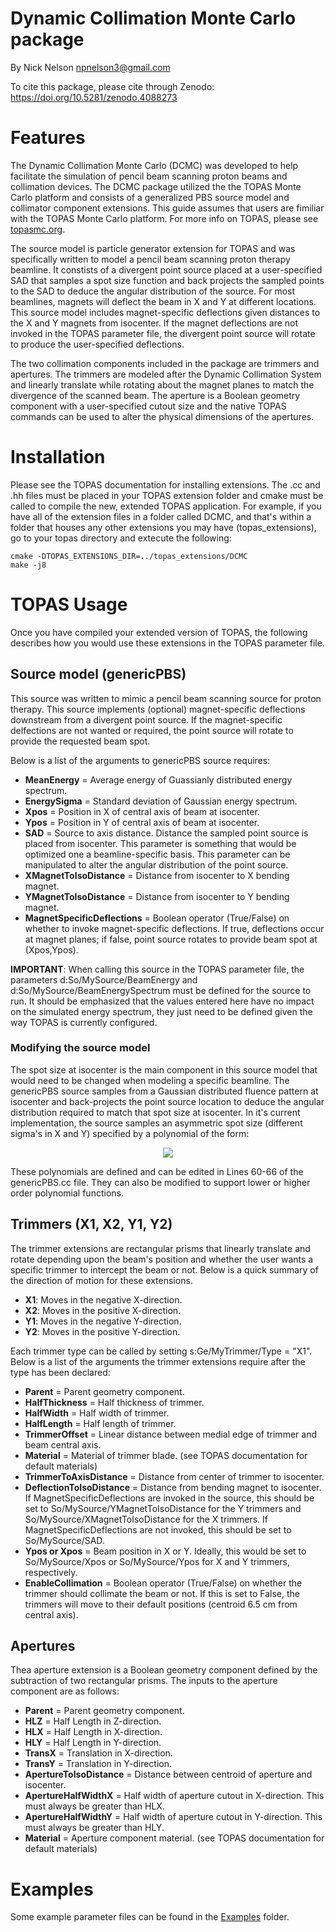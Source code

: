 # Dynamic Collimation Monte Carlo package
By Nick Nelson <npnelson3@gmail.com>

To cite this package, please cite through Zenodo: https://doi.org/10.5281/zenodo.4088273

# Features
The Dynamic Collimation Monte Carlo (DCMC) was developed to help facilitate the simulation of pencil beam scanning proton beams and collimation devices. The DCMC package utilized the the TOPAS Monte Carlo platform and consists of a generalized PBS source model and collimator component extensions. This guide assumes that users are fimiliar with the TOPAS Monte Carlo platform. For more info on TOPAS, please see [topasmc.org](topasmc.org).

The source model is particle generator extension for TOPAS and was specifically written to model a pencil beam scanning proton therapy beamline. It constists of a divergent point source placed at a user-specified SAD that samples a spot size function and back projects the sampled points to the SAD to deduce the angular distribution of the source. For most beamlines, magnets will deflect the beam in X and Y at different locations. This source model includes magnet-specific deflections given distances to the X and Y magnets from isocenter. If the magnet deflections are not invoked in the TOPAS parameter file, the divergent point source will rotate to produce the user-specified deflections.

The two collimation components included in the package are trimmers and apertures. The trimmers are modeled after the Dynamic Collimation System and linearly translate while rotating about the magnet planes to match the divergence of the scanned beam. The aperture is a Boolean geometry component with a user-specified cutout size and the native TOPAS commands can be used to alter the physical dimensions of the apertures.

# Installation
Please see the TOPAS documentation for installing extensions. The .cc and .hh files must be placed in your TOPAS extension folder and cmake must be called to compile the new, extended TOPAS application. For example, if you have all of the extension files in a folder called DCMC, and that's within a folder that houses any other extensions you may have (topas_extensions), go to your topas directory and extecute the following:
```
cmake -DTOPAS_EXTENSIONS_DIR=../topas_extensions/DCMC
make -j8
```

# TOPAS Usage
Once you have compiled your extended version of TOPAS, the following describes how you would use these extensions in the TOPAS parameter file.
## Source model (genericPBS)
This source was written to mimic a pencil beam scanning source for proton therapy. This source implements (optional) magnet-specific deflections downstream from a divergent point source. If the magnet-specific delfections are not wanted or required, the point source will rotate to provide the requested beam spot.

Below is a list of the arguments to genericPBS source requires:

  - **MeanEnergy** = Average energy of Guassianly distributed energy spectrum.
  - **EnergySigma** = Standard deviation of Gaussian energy spectrum.
  - **Xpos** = Position in X of central axis of beam at isocenter.
  - **Ypos** = Position in Y of central axis of beam at isocenter.
  - **SAD** = Source to axis distance. Distance the sampled point source is placed from isocenter. This parameter is something that would be optimized one a beamline-specific basis. This parameter can be manipulated to alter the angular distribution of the point source.
  - **XMagnetToIsoDistance** = Distance from isocenter to X bending magnet.
  - **YMagnetToIsoDistance** = Distance from isocenter to Y bending magnet.
  - **MagnetSpecificDeflections** = Boolean operator (True/False) on whether to invoke magnet-specific deflections. If true, deflections occur at magnet planes; if false, point source rotates to provide beam spot at (Xpos,Ypos).

**IMPORTANT**: When calling this source in the TOPAS parameter file, the parameters d:So/MySource/BeamEnergy and d:So/MySource/BeamEnergySpectrum must be defined for the source to run. It should be emphasized that the values entered here have no impact on the simulated energy spectrum, they just need to be defined given the way TOPAS is currently configured.

### Modifying the source model
The spot size at isocenter is the main component in this source model that would need to be changed when modeling a specific beamline. The genericPBS source samples from a Gaussian distributed fluence pattern at isocenter and back-projects the point source location to deduce the angular distribution required to match that spot size at isocenter. In it's current implementation, the source samples an asymmetric spot size (different sigma's in X and Y) specified by a polynomial of the form:

<p align="center">
<img src="https://render.githubusercontent.com/render/math?math=\sigma_{X or Y}(E) = a_0E^5 %2B a_1E^4 %2B a_2E^3 %2B a_3E^2 %2B a_4E %2B a_5">

These polynomials are defined and can be edited in Lines 60-66 of the genericPBS.cc file. They can also be modified to support lower or higher order polynomial functions.

## Trimmers (X1, X2, Y1, Y2)
The trimmer extensions are rectangular prisms that linearly translate and rotate depending upon the beam's position and whether the user wants a specific trimmer to intercept the beam or not. Below is a quick summary of the direction of motion for these extensions.
  - **X1**: Moves in the negative X-direction.
  - **X2**: Moves in the positive X-direction.
  - **Y1**: Moves in the negative Y-direction.
  - **Y2**: Moves in the positive Y-direction.
  
Each trimmer type can be called by setting s:Ge/MyTrimmer/Type = "X1". Below is a list of the arguments the trimmer extensions require after the type has been declared:
  - **Parent** = Parent geometry component.
  - **HalfThickness** = Half thickness of trimmer.
  - **HalfWidth** = Half width of trimmer.
  - **HalfLength** = Half length of trimmer.
  - **TrimmerOffset** = Linear distance between medial edge of trimmer and beam central axis.
  - **Material** = Material of trimmer blade. (see TOPAS documentation for default materials)
  - **TrimmerToAxisDistance** = Distance from center of trimmer to isocenter.
  - **DeflectionToIsoDistance** = Distance from bending magnet to isocenter. If MagnetSpecificDeflections are invoked in the source, this should be set to So/MySource/YMagnetToIsoDistance for the Y trimmers and So/MySource/XMagnetToIsoDistance for the X trimmers. If MagnetSpecificDeflections are not invoked, this should be set to So/MySource/SAD.
  - **Ypos or Xpos** = Beam position in X or Y. Ideally, this would be set to So/MySource/Xpos or So/MySource/Ypos for X and Y trimmers, respectively.
  - **EnableCollimation** = Boolean operator (True/False) on whether the trimmer should collimate the beam or not. If this is set to False, the trimmers will move to their default positions (centroid 6.5 cm from central axis).

## Apertures
Thea aperture extension is a Boolean geometry component defined by the subtraction of two rectangular prisms. The inputs to the aperture component are as follows:

  - **Parent** = Parent geometry component.
  - **HLZ** = Half Length in Z-direction.
  - **HLX** = Half Length in X-direction.
  - **HLY** = Half Length in Y-direction.
  - **TransX** = Translation in X-direction.
  - **TransY** = Translation in Y-direction.
  - **ApertureToIsoDistance** = Distance between centroid of aperture and isocenter.
  - **ApertureHalfWidthX** = Half width of aperture cutout in X-direction. This must always be greater than HLX.
  - **ApertureHalfWidthY** = Half width of aperture cutout in Y-direction. This must always be greater than HLY.
  - **Material** = Aperture component material. (see TOPAS documentation for default materials)
  
# Examples
Some example parameter files can be found in the [Examples](https://github.com/npnelson3/DynamicCollimationMonteCarloPackage/tree/master/Examples) folder.
